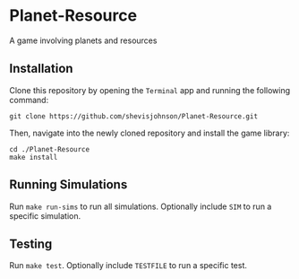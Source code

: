 # Planet-Resource
A game involving planets and resources

## Installation

Clone this repository by opening the `Terminal` app and running the following
command:

```
git clone https://github.com/shevisjohnson/Planet-Resource.git
```

Then, navigate into the newly cloned repository and install the game library:

```
cd ./Planet-Resource
make install
```


## Running Simulations

Run `make run-sims` to run all simulations. Optionally include `SIM` to run a specific simulation.


## Testing

Run `make test`. Optionally include `TESTFILE` to run a specific test.
